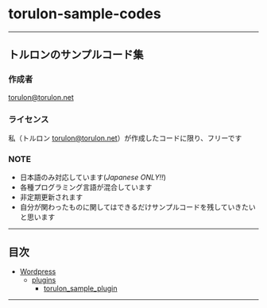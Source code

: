 # torulon-sample-codes

---
## トルロンのサンプルコード集
### 作成者

torulon@torulon.net

### ライセンス

私（トルロン <torulon@torulon.net>）が作成したコードに限り、フリーです

### NOTE
* 日本語のみ対応しています(*Japanese ONLY!!*)
* 各種プログラミング言語が混合しています
* 非定期更新されます
* 自分が関わったものに関してはできるだけサンプルコードを残していきたいと思います

---

## 目次

* [Wordpress](./wordpress)
  * [plugins](./wordpress/plugins)
    * [torulon_sample_plugin](./wordpress/plugins/torulon_sample_plugin)

---